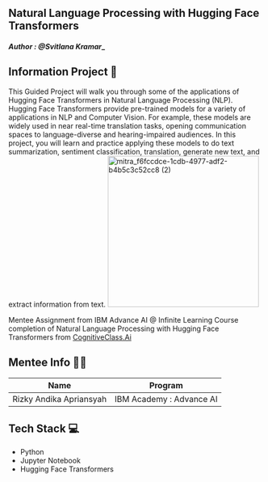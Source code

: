 ## Natural Language Processing with Hugging Face Transformers
#### _Author : @Svitlana Kramar__

## Information Project 🔎
This Guided Project will walk you through some of the applications of Hugging Face Transformers in Natural Language Processing (NLP). Hugging Face Transformers 
provide pre-trained models for a variety of applications in NLP and Computer Vision.
For example, these models are widely used in near real-time translation tasks, opening communication spaces to language-diverse and hearing-impaired audiences. 
In this project, you will learn and practice applying these models to do text summarization, sentiment classification, translation, generate new text, and extract information from text.
<img width="299" alt="mitra_f6fccdce-1cdb-4977-adf2-b4b5c3c52cc8 (2)" src="https://github.com/Milkiiy/The-Art-of-Prompt-Engineering/assets/114728966/a04e511d-9e34-4c69-b6b8-135a14c7551f"><br />

Mentee Assignment from IBM Advance AI @ Infinite Learning Course completion of Natural Language Processing with Hugging 
Face Transformers from [CognitiveClass.Ai](https://cognitiveclass.ai)

## Mentee Info 🧑‍💻
| Name                 | Program  |
|----------------------|----------|
| Rizky Andika Apriansyah | IBM Academy : Advance AI |

## Tech Stack 💻
- Python
- Jupyter Notebook
- Hugging Face Transformers
